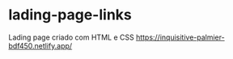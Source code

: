 # lading-page-links
Lading page criado com HTML e CSS
https://inquisitive-palmier-bdf450.netlify.app/
